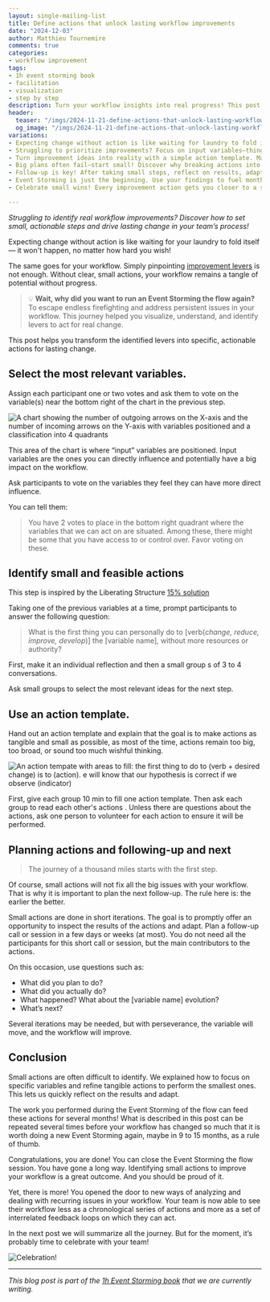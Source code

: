```yaml
---
layout: single-mailing-list
title: Define actions that unlock lasting workflow improvements
date: "2024-12-03"
author: Matthieu Tournemire
comments: true
categories:
- workflow improvement
tags:
- 1h event storming book
- facilitation
- visualization
- step by step
description: Turn your workflow insights into real progress! This post shows how to pick key areas to improve, create simple, clear actions, and follow up to see results. Learn how small steps can lead to big, lasting changes in how your team works.
header:
  teaser: "/imgs/2024-11-21-define-actions-that-unlock-lasting-workflow-improvements/dog-600315-teaser72.jpg"
  og_image: "/imgs/2024-11-21-define-actions-that-unlock-lasting-workflow-improvements/dog-1800945250-og.jpg"
variations:
- Expecting change without action is like waiting for laundry to fold itself—it won’t happen. Learn how small actions can unlock big workflow improvements. #eventStorming #eventStormingJournal #TeamFlowEventStorming #facilitation #WorkflowImprovement #DomainDrivenDesign
- Struggling to prioritize improvements? Focus on input variables—things you can influence directly—and watch your workflow transform. #eventStorming #eventStormingJournal #TeamFlowEventStorming #facilitation #WorkflowImprovement #DomainDrivenDesign
- Turn improvement ideas into reality with a simple action template. Make them small, tangible, and doable for real impact. #eventStorming #eventStormingJournal #TeamFlowEventStorming #facilitation #WorkflowImprovement #DomainDrivenDesign
- Big plans often fail—start small! Discover why breaking actions into tiny steps can lead to quick wins and long-term workflow changes. #eventStorming #eventStormingJournal #TeamFlowEventStorming #facilitation #WorkflowImprovement #DomainDrivenDesign
- Follow-up is key! After taking small steps, reflect on results, adapt, and iterate. Lasting change comes through persistence and feedback. #eventStorming #eventStormingJournal #TeamFlowEventStorming #facilitation #WorkflowImprovement #DomainDrivenDesign
- Event Storming is just the beginning. Use your findings to fuel months of focused improvements and revisit when your workflow evolves. #eventStorming #eventStormingJournal #TeamFlowEventStorming #facilitation #WorkflowImprovement #DomainDrivenDesign
- Celebrate small wins! Every improvement action gets you closer to a smoother, more efficient workflow. Don’t forget to acknowledge your team. #eventStorming #eventStormingJournal #TeamFlowEventStorming #facilitation #WorkflowImprovement #DomainDrivenDesign

---
```



_Struggling to identify real workflow improvements? Discover how to set small, actionable steps and drive lasting change in your team’s process!_



Expecting change without action is like waiting for your laundry to fold itself — it won't happen, no matter how hard you wish!

The same goes for your workflow. Simply pinpointing [improvement levers]({{site.url}}{{site.baseurl}}/workflow%20improvement/identify-where-to-act-to-unlock-your-workflow/) is not enough.  Without clear, small actions, your workflow remains a tangle of potential without progress.


>💡 **Wait, why did you want to run an Event Storming the flow again?** To escape endless firefighting and address persistent issues in your workflow. This journey helped you visualize, understand, and identify levers to act for real change.

This post helps you transform the identified levers into specific, actionable actions for lasting change.

## Select the most relevant variables.
Assign each participant one or two votes and ask them to vote on the variable(s) near the bottom right of the chart in the previous step.

![A chart showing the number of outgoing arrows on the X-axis and the number of incoming arrows on the Y-axis with variables positioned and a classification into 4 quadrants]({{site.url}}{{site.baseurl}}/imgs/2024-11-21-define-actions-that-unlock-lasting-workflow-improvements/chart-with-variables640_72.jpg)

This area of the chart is where “input” variables are positioned. Input variables are the ones you can directly influence and potentially have a big impact on the workflow.

Ask participants to vote on the variables they feel they can have more direct influence. 

You can tell them:
>	You have 2 votes to place in the bottom right quadrant where the variables that we can act on are situated. Among these, there might be some that you have access to or control over. Favor voting on these.

## Identify small and feasible actions

This step is inspired by the Liberating Structure [15% solution](https://www.liberatingstructures.com/7-15-solutions/)

Taking one of the previous variables  at a time, prompt participants to answer the following question:

> What is the first thing you can personally do to [verb(_change, reduce, improve, develop_)] the [variable name], without more resources or authority?

First, make it an individual reflection and then a small group s of 3 to 4 conversations.

Ask small groups to select the most relevant ideas for the next step.

## Use an action template.

Hand out  an action template and explain that the goal is to make actions as tangible and small as possible, as most of the time, actions remain too big, too broad, or sound too much wishful thinking.

![An action tempate with areas to fill: the first thing to do to (verb + desired change) is to (action). e will know that our hypothesis is correct if we observe (indicator)]({{site.url}}{{site.baseurl}}/imgs/2024-11-21-define-actions-that-unlock-lasting-workflow-improvements/action_template640_72.jpg)


First, give each group 10 min to fill one action template. Then ask each group to read each other's actions . Unless there are questions about the actions, ask one person to volunteer for each action to ensure it will be performed.

## Planning actions and following-up and next 

> The journey of a thousand miles starts with the first step.

Of course, small actions will not fix all the big issues with your workflow. That is why it is important to plan the next follow-up. The rule here is: the earlier the better.

Small actions are done in short iterations. The goal is to promptly offer an opportunity to inspect the results of the actions and adapt. Plan a follow-up call or session in a few days or weeks (at most). You do not need all the participants for this short call or session, but the main contributors to the actions.

On this occasion, use questions such as:
-	What did you plan to do?
-	What did you actually do?
-	What happened? What about the [variable name] evolution?
-	What’s next?

Several iterations may be needed, but with perseverance, the variable will move, and the workflow will  improve.

## Conclusion

Small actions are often difficult to identify. We explained how to focus on specific variables and refine tangible actions to perform the smallest ones. This lets us quickly reflect on the results and adapt.

The work you performed during the Event Storming of the flow can feed these actions for several months! What is described in this post can be repeated several times before your workflow has changed so much that it is worth doing a new Event Storming again, maybe in 9 to 15 months, as a rule of thumb. 

Congratulations, you are done! You can close the Event Storming the flow session. You have gone a long way. Identifying small actions to improve your workflow is a great outcome. And you should be proud of it.

Yet, there is more! You opened the door to new ways of analyzing and dealing with recurring issues in your workflow.   Your team is now able to see their workflow less as a chronological series of actions and more as a set of interrelated feedback loops on which they can act.

In the next post we will summarize all the journey. But for the moment, it’s probably time to celebrate with your team!

![Celebration!]({{site.url}}{{site.baseurl}}/imgs/2024-11-21-define-actions-that-unlock-lasting-workflow-improvements/celebration640_72.jpg)


----

_This blog post is part of the [1h Event Storming book]({{site.url}}{{site.baseurl}}/1h-event-storming-book/) that we are currently writing._